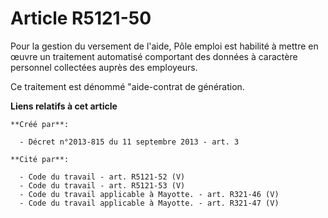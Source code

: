 # Article R5121-50

Pour la gestion du versement de l'aide, Pôle emploi est habilité à mettre en œuvre un traitement automatisé comportant des
données à caractère personnel collectées auprès des employeurs.

Ce traitement est dénommé "aide-contrat de génération.

**Liens relatifs à cet article**

	**Créé par**:

	  - Décret n°2013-815 du 11 septembre 2013 - art. 3

	**Cité par**:

	  - Code du travail - art. R5121-52 (V)
	  - Code du travail - art. R5121-53 (V)
	  - Code du travail applicable à Mayotte. - art. R321-46 (V)
	  - Code du travail applicable à Mayotte. - art. R321-47 (V)
